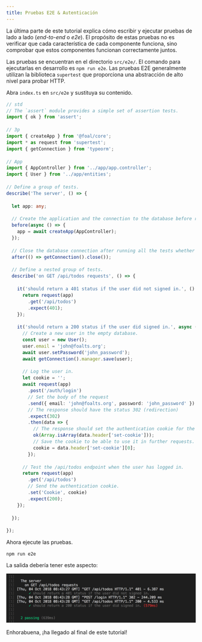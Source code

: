 ```yaml
---
title: Pruebas E2E & Autenticación
---
```


La última parte de este tutorial explica cómo escribir y ejecutar pruebas de lado a lado (*end-to-end* o *e2e*). El propósito de estas pruebas no es verificar que cada característica de cada componente funciona, sino comprobar que estos componentes funcionan correctamente juntos.

Las pruebas se encuentran en el directorio `src/e2e/`. El comando para ejecutarlas en desarrollo es `npm run e2e`. Las pruebas E2E generalmente utilizan la biblioteca `supertest` que proporciona una abstracción de alto nivel para probar HTTP.

Abra `index.ts` en `src/e2e` y sustituya su contenido.

```typescript
// std
// The `assert` module provides a simple set of assertion tests.
import { ok } from 'assert';

// 3p
import { createApp } from '@foal/core';
import * as request from 'supertest';
import { getConnection } from 'typeorm';

// App
import { AppController } from '../app/app.controller';
import { User } from '../app/entities';

// Define a group of tests.
describe('The server', () => {

  let app: any;

  // Create the application and the connection to the database before running all the tests.
  before(async () => {
    app = await createApp(AppController);
  });

  // Close the database connection after running all the tests whether they succeed or failed.
  after(() => getConnection().close());

  // Define a nested group of tests.
  describe('on GET /api/todos requests', () => {

    it('should return a 401 status if the user did not signed in.', () => {
      return request(app)
        .get('/api/todos')
        .expect(401);
    });

    it('should return a 200 status if the user did signed in.', async () => {
      // Create a new user in the empty database.
      const user = new User();
      user.email = 'john@foalts.org';
      await user.setPassword('john_password');
      await getConnection().manager.save(user);

      // Log the user in.
      let cookie = '';
      await request(app)
        .post('/auth/login')
        // Set the body of the request
        .send({ email: 'john@foalts.org', password: 'john_password' })
        // The response should have the status 302 (redirection)
        .expect(302)
        .then(data => {
          // The response should set the authentication cookie for the next requests.
          ok(Array.isArray(data.header['set-cookie']));
          // Save the cookie to be able to use it in further requests.
          cookie = data.header['set-cookie'][0];
        });

      // Test the /api/todos endpoint when the user has logged in.
      return request(app)
        .get('/api/todos')
        // Send the authentication cookie.
        .set('Cookie', cookie)
        .expect(200);
    });

  });

});

```

Ahora ejecute las pruebas.

```
npm run e2e
```

La salida debería tener este aspecto:

![Salida de las pruebas E2E](./e2e_output.png)

Enhorabuena, ¡ha llegado al final de este tutorial!
